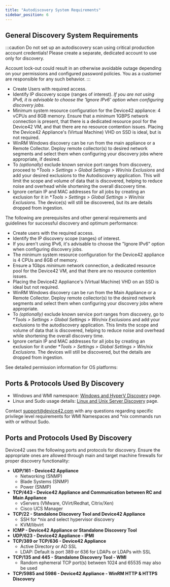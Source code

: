 ```yaml
---
title: "Autodiscovery System Requirements"
sidebar_position: 6
---
```


## General Discovery System Requirements

:::caution
Do not set up an autodiscovery scan using critical production account credentials! Please create a separate, dedicated account to use only for discovery.

Account lock-out could result in an otherwise avoidable outage depending on your permissions and configured password policies. You as a customer are responsible for any such behavior.
:::

- Create Users with required access.
- Identify IP discovery scope (ranges of interest).
    _If you are not using IPv6, it is advisable to choose the 'Ignore IPv6' option when configuring discovery jobs._
- Minimum system resource configuration for the Device42 appliance: 4 vCPUs and 8GB memory. Ensure that a _minimum_ 1GBPS network connection is present, that there is a dedicated resource pool for the Device42 VM, and that there are no resource contention issues. Placing the Device42 Appliance's (Virtual Machine) VHD on SSD is ideal, but is not required.
- WinRM Windows discovery can be run from the main appliance or a Remote Collector. Deploy remote collector(s) to desired network segments and select them when configuring your discovery jobs where appropriate, if desired.
- To _(optionally)_ exclude known service port ranges from discovery, proceed to **Tools > Settings > Global Settings > Win/*nix Exclusions** and add your desired exclusions to the Autodiscovery application. This will limit the scope and volume of data that is discovered, helping to reduce noise and overhead while shortening the overall discovery time.
- Ignore certain IP and MAC addresses for all jobs by creating an exclusion for it in **Tools > Settings > Global Settings > Win/*nix Exclusions**. The device(s) will still be discovered, but its are details dropped from ingestion.

The following are prerequisites and other general requirements and guidelines for successful discovery and optimum performance:

- Create users with the required access.
- Identify the IP discovery scope (ranges) of interest. 
- If you aren't using IPv6, it's advisable to choose the "Ignore IPv6" option when configuring discovery jobs.
- The minimum system resource configuration for the Device42 appliance is 4 CPUs and 8GB of memory. 
- Ensure a 1Gbps _minimum_ network connection, a dedicated resource pool for the Device42 VM, and that there are no resource contention issues. 
- Placing the Device42 Appliance's (Virtual Machine) VHD on an SSD is ideal but not required.
- WinRM Windows discovery can be run from the Main Appliance or a Remote Collector. Deploy remote collector(s) to the desired network segments and select them when configuring your discovery jobs where appropriate.
- To _(optionally)_ exclude known service port ranges from discovery, go to **Tools > Settings > Global Settings > Win/*nix Exclusions** and add your exclusions to the autodiscovery application. This limits the scope and volume of data that is discovered, helping to reduce noise and overhead while shortening the overall discovery time.
- Ignore certain IP and MAC addresses for all jobs by creating an exclusion for it under **Tools > Settings > Global Settings > Win/*nix Exclusions**. The devices will still be discovered, but the details are dropped from ingestion.

See detailed permission information for OS platforms:

## Ports & Protocols Used By Discovery
- Windows and WMI namespace: [Windows and HyperV Discovery](/auto-discovery/windows-and-hyper-v-auto-discovery.mdx) page.
- Linux and Sudo usage details: [Linux and Unix Server Discovery](/auto-discovery/linux-unix-server-auto-discovery.mdx) page.

Contact [support@device42.com](mailto:support@device42.com) with any questions regarding specific privilege level requirements for WMI Namespaces and *nix commands run with or without Sudo.

## Ports and Protocols Used By Discovery

Device42 uses the following ports and protocols for discovery. Ensure the appropriate ones are allowed through main and target machine firewalls for proper discovery functionality:

- **UDP/161 - Device42 Appliance**
    - Networking (SNMP)
    - Blade Systems (SNMP)
    - Power (SNMP)
- **TCP/443 - Device42 Appliance and Communication between RC and Main Appliance**
    - vServers (VMware, OVirt/Redhat, Citrix/Xen)
    - Cisco UCS Manager
- **TCP/22 - Standalone Discovery Tool and Device42 Appliance**
    - SSH for *nix and select hypervisor discovery
    - KVM/libvirt
- **ICMP - Device42 Appliance or Standalone Discovery Tool**
- **UDP/623 - Device42 Appliance - IPMI**
- **TCP/389 or TCP/636 - Device42 Appliance**
    - Active Directory or AD SSL
    - LDAP: Default is port 389 or 636 for LDAPs or LDAPs with SSL
- **TCP/135 and 445 - Standalone Discovery Tool - WMI**
    - Random ephemeral TCP port(s) between 1024 and 65535 may also be used
- **TCP/5985 and 5986 - Device42 Appliance - WinRM HTTP & HTTPS Discovery**
